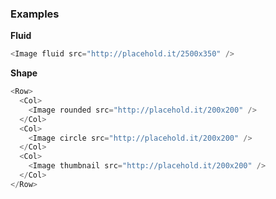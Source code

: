 ### Examples

**Fluid**

```js
<Image fluid src="http://placehold.it/2500x350" />
```

**Shape**

```js
<Row>
  <Col>
    <Image rounded src="http://placehold.it/200x200" />
  </Col>
  <Col>
    <Image circle src="http://placehold.it/200x200" />
  </Col>
  <Col>
    <Image thumbnail src="http://placehold.it/200x200" />
  </Col>
</Row>
```
